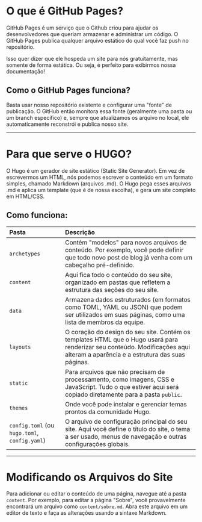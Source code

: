 # O que é GitHub Pages?

GitHub Pages é um serviço que o Github criou para ajudar os desenvolvedores que queriam armazenar e administrar um código. O GitHub Pages publica qualquer arquivo estático do qual você faz push no repositório.

Isso quer dizer que ele hospeda um site para nós gratuitamente, mas somente de forma estática. Ou seja, é perfeito para exibirmos nossa documentação!

## Como o GitHub Pages funciona?

Basta usar nosso repositório existente e configurar uma "fonte" de publicação. O GitHub então monitora essa fonte (geralmente uma pasta ou um branch específico) e, sempre que atualizamos os arquivo no local, ele automaticamente reconstrói e publica nosso site.

---

# Para que serve o HUGO?

O Hugo é um gerador de site estático (Static Site Generator). Em vez de escrevermos um HTML, nós podemos escrever o conteúdo em um formato simples, chamado Markdown (arquivos .md). O Hugo pega esses arquivos .md e aplica um template (que é de nossa escolha), e gera um site completo em HTML/CSS.

## Como funciona:

| Pasta | Descrição |
| :--- | :--- |
| `archetypes` | Contém "modelos" para novos arquivos de conteúdo. Por exemplo, você pode definir que todo novo post de blog já venha com um cabeçalho pré-definido. |
| `content` | Aqui fica todo o conteúdo do seu site, organizado em pastas que refletem a estrutura das seções do seu site. |
| `data` | Armazena dados estruturados (em formatos como TOML, YAML ou JSON) que podem ser utilizados em suas páginas, como uma lista de membros da equipe. |
| `layouts` | O coração do design do seu site. Contém os templates HTML que o Hugo usará para renderizar seu conteúdo. Modificações aqui alteram a aparência e a estrutura das suas páginas. |
| `static` | Para arquivos que não precisam de processamento, como imagens, CSS e JavaScript. Tudo o que estiver aqui será copiado diretamente para a pasta `public`. |
| `themes` | Onde você pode instalar e gerenciar temas prontos da comunidade Hugo. |
| `config.toml` (ou `hugo.toml`, `config.yaml`) | O arquivo de configuração principal do seu site. Aqui você define o título do site, o tema a ser usado, menus de navegação e outras configurações globais. |

---

# Modificando os Arquivos do Site

Para adicionar ou editar o conteúdo de uma página, navegue até a pasta `content`. Por exemplo, para editar a página "Sobre", você provavelmente encontrará um arquivo como `content/sobre.md`. Abra este arquivo em um editor de texto e faça as alterações usando a sintaxe Markdown.
